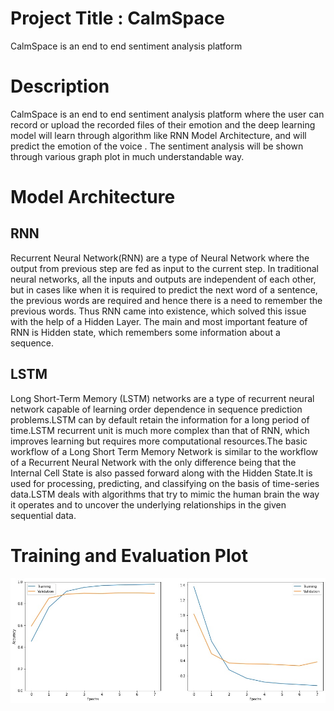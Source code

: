 # Project Title : CalmSpace

CalmSpace is an end to end sentiment analysis platform

# Description

CalmSpace is an end to end sentiment analysis platform where the user can record or upload the recorded files of their emotion and the deep learning model will learn through algorithm like RNN Model Architecture, and will predict the emotion of the voice . The sentiment analysis will be shown through various graph plot in much understandable way.

# Model Architecture

## RNN

Recurrent Neural Network(RNN) are a type of Neural Network where the output from previous step are fed as input to the current step. In traditional neural networks, all the inputs and outputs are independent of each other, but in cases like when it is required to predict the next word of a sentence, the previous words are required and hence there is a need to remember the previous words. Thus RNN came into existence, which solved this issue with the help of a Hidden Layer. The main and most important feature of RNN is Hidden state, which remembers some information about a sequence.

## LSTM

Long Short-Term Memory (LSTM) networks are a type of recurrent neural network capable of learning order dependence in sequence prediction problems.LSTM can by default retain the information for a long period of time.LSTM recurrent unit is much more complex than that of RNN, which improves learning but requires more computational resources.The basic workflow of a Long Short Term Memory Network is similar to the workflow of a Recurrent Neural Network with the only difference being that the Internal Cell State is also passed forward along with the Hidden State.It is used for processing, predicting, and classifying on the basis of time-series data.LSTM deals with algorithms that try to mimic the human brain the way it operates and to uncover the underlying relationships in the given sequential data.

# Training and Evaluation Plot

![Training and Evaluation Plot](https://github.com/niyarrbarman/calmspace/blob/main/model/train%20evaluation%20plot.jpg)
